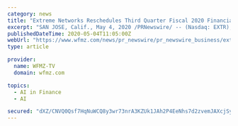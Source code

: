 ```yaml
---
category: news
title: "Extreme Networks Reschedules Third Quarter Fiscal 2020 Financial Results Conference Call and Webcast"
excerpt: "SAN JOSE, Calif., May 4, 2020 /PRNewswire/ -- (Nasdaq: EXTR), a cloud-driven networking company, today rescheduled it plans to release financial results for its third fiscal quarter"
publishedDateTime: 2020-05-04T11:05:00Z
webUrl: "https://www.wfmz.com/news/pr_newswire/pr_newswire_business/extreme-networks-reschedules-third-quarter-fiscal-2020-financial-results-conference-call-and-webcast/article_0e5c3708-42e0-5f4f-a617-87fb070635b8.html"
type: article

provider:
  name: WFMZ-TV
  domain: wfmz.com

topics:
  - AI in Finance
  - AI

secured: "dXZ/CNVQ0Qsf7HqNuWCQ8y3wr73nrA3KZUk1JAh2P4EeNhs7d2zvemJAXcjSyTXKmiZxniiAoU4y2rVOTrgqciD5CiYxic3gQcJaool2XQSQ5Y3hE0FVSbUujM/lZlsIYahqg1Zy2z+OltWBSaZNED+urzl9zJMgR8nvQCxvAienul3c3v/XwOjVbbVRy2xHGd40HXDPJC2JEHuJ1aH7GDUjl29bCPTthIA8ePAeZMJE2QawcZfRXtjcPLXk70iYEaodeEX+32d3SyRq+j5MGnGNWMoQZKSMcySgBMcMWQuECkkKan7IViiKk29SUei/OHPGbOsISjWmcTRJ6tH/T5u2Y9lwhITl3Z6AGJ+HHXwvQ2pedt9OuMGWr8cVwRjSq8fNRijxZjjNMIr3AfpW10ydHQWl061GggLDdWcdSXp5udrwvKdl0NXNu7E52M077JKK4BYfhSL6HQjHfLnIM0Jhhq3whLsHkcmD9b8Vfkc=;4Vl8xbFrnIln2B0Cms4ODA=="
---
```


